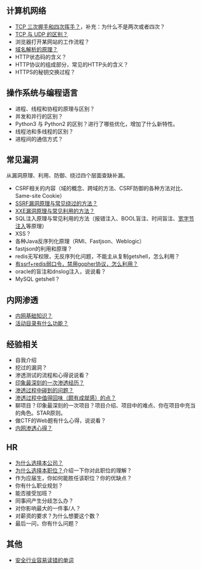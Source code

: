 ## 计算机网络

- [TCP 三次握手和四次挥手？](./计算机网络/TCP三次握手和四次挥手.md)，补充：为什么不是两次或者四次？
- [TCP 与 UDP 的区别？](./计算机网络/TCP与UDP的区别.md)
- 浏览器打开某网站的工作流程？
- [域名解析的原理？](./计算机网络/域名解析的原理.md)
- HTTP状态码的含义？
- HTTP协议的组成部分，常见的HTTP头的含义？
- HTTPS的秘钥交换过程？



## 操作系统与编程语言

- 进程、线程和协程的原理与区别？
- 并发和并行的区别？
- Python3 与 Python2 的区别？进行了哪些优化，增加了什么新特性。
- 线程池和多线程的区别？
- 进程间的通信方式？



## 常见漏洞

从漏洞原理、利用、防御、绕过四个层面查缺补漏。

- CSRF相关的内容（域的概念、跨域的方法、CSRF防御的各种方法对比、Same-site Cookie）
- [SSRF漏洞原理与常见绕过的方法？](./常见漏洞/SSRF.md)
- [XXE漏洞原理与常见利用的方法？](./常见漏洞/XXE.md)
- SQL注入原理与常见利用的方法（报错注入、BOOL盲注、时间盲注、[宽字节注入](./常见漏洞/宽字节注入.md)等原理）
- XSS？
- 各种Java反序列化原理（RMI、Fastjson、Weblogic）
- fastjson的利用和原理？
- redis无写权限，无反序列化问题，不能主从复制getshell，怎么利用？
- [有ssrf+redis弱口令，禁用gopher协议，怎么利用？](./常见漏洞/有ssrf+redis弱口令，禁用gopher协议.md)
- oracle的盲注和dnslog注入，说说看？
- MySQL getshell？



## 内网渗透

- [内网基础知识？](./内网渗透/内网基础知识.md)
- [活动目录有什么功能？](./内网渗透/活动目录有什么功能.md)



## 经验相关

- 自我介绍
- 挖过的漏洞？
- 渗透测试的流程和心得说说看？
- [印象最深刻的一次渗透经历？](./经验相关/印象最深刻的一次渗透经历.md)
- [渗透过程中碰到的问题？](./经验相关/渗透过程中碰到的问题.md)
- [渗透过程中值得回味（颇有成就感）的点？](./经验相关/渗透过程中值得回味（颇有成就感）的点.md)
- 聊项目？印象最深刻的一次项目？项目介绍、项目中的难点、你在项目中充当的角色。STAR原则。
- 做CTF的Web题有什么心得，说说看？
- [内网渗透心得？](./经验相关/内网渗透心得.md)



## HR

- [为什么选择本公司？](./HR/为什么选择本公司.md)
- [为什么选择本职位？](./HR/为什么选择本职位.md)介绍一下你对此职位的理解？
- 作为应届生，你如何能胜任该职位？你的优缺点？
- 你有什么职业规划？
- 能否接受加班？
- 同事间产生分歧怎么办？
- 对你影响最大的一件事/人？
- 对薪资的要求？为什么想要这个数？
- 最后一问，你有什么问题？



## 其他

- [安全行业容易读错的单词](./其他/安全行业容易读错的单词.md)